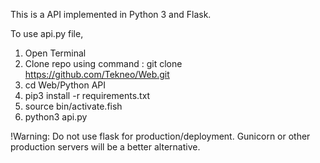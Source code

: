 This is a API implemented in Python 3 and Flask.

To use api.py file, 
  1. Open Terminal
  2. Clone repo using command : git clone https://github.com/Tekneo/Web.git
  2. cd Web/Python API
  3. pip3 install -r requirements.txt
  4. source bin/activate.fish 
  5. python3 api.py

!Warning: Do not use flask for production/deployment. Gunicorn or other production servers will be a better alternative.

